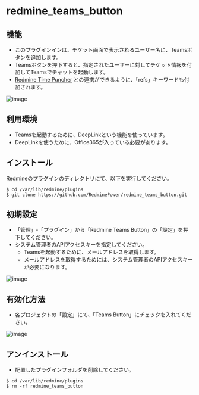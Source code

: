 # redmine_teams_button

## 機能

- このプラグインインは、チケット画面で表示されるユーザー名に、Teamsボタンを追加します。
- Teamsボタンを押下すると、指定されたユーザーに対してチケット情報を付加してTeamsでチャットを起動します。
- [Redmine Time Puncher](https://www.redmine-power.com/) との連携ができるように、「refs」キーワードも付加されます。

![image](https://user-images.githubusercontent.com/87136359/203744934-0c5877ee-4772-4601-8236-ec397cf33b9c.png)

## 利用環境

- Teamsを起動するために、DeepLinkという機能を使っています。
- DeepLinkを使うために、Office365が入っている必要があります。

## インストール

Redmineのプラグインのディレクトリにて、以下を実行してください。

```
$ cd /var/lib/redmine/plugins
$ git clone https://github.com/RedminePower/redmine_teams_button.git
```

## 初期設定

- 「管理」-「プラグイン」から「Redmine Teams Button」の「設定」を押下してください。
- システム管理者のAPIアクセスキーを指定してください。
  - Teamsを起動するために、メールアドレスを取得します。
  - メールアドレスを取得するためには、システム管理者のAPIアクセスキーが必要になります。

![image](https://user-images.githubusercontent.com/87136359/203745310-55a4f905-73fe-4aa3-92f7-6262d1f6fa32.png)

## 有効化方法

- 各プロジェクトの「設定」にて、「Teams Button」にチェックを入れてください。

![image](https://user-images.githubusercontent.com/87136359/203876971-d3fdcf06-2194-4570-9a18-27914e59efe7.png)

## アンインストール

- 配置したプラグインフォルダを削除してください。

```
$ cd /var/lib/redmine/plugins
$ rm -rf redmine_teams_button
```
